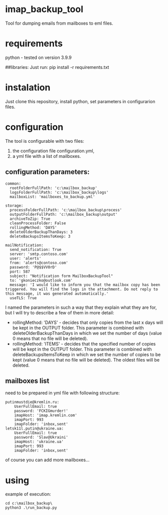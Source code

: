 # imap_backup_tool

Tool for dumping emails from mailboxes to eml files. 

# requirements
python - tested on version 3.9.9

##libraries:
Just run:
    pip install -r requirements.txt

# instalation

Just clone this repository, install python, set parameters in configurarion files. 

# configuration

The tool is configurable with two files:
1. the configuration file configuration.yml,
2. a yml file with a list of mailboxes.

## configuration parameters:
```
common:
  rootFolderFullPath: 'c:\mailbox_backup'
  logsFolderFullPath: 'c:\mailbox_backup\logs'
  mailboxList: 'mailboxes_to_backup.yml'

storage:
  processFolderFullPath: 'c:\mailbox_backup\process'
  outputFolderFullPath: 'c:\mailbox_backup\output'
  archiveToZip: True
  cleanProcessFolder: False                            
  rollingMethod: 'DAYS'                                    
  deleteOlderBackupThanDays: 3                              
  deleteBackupsItemsToKeep: 3                               

mailNotification:
  send_notification: True
  server: 'smtp.contoso.com'
  user: 'alerts'
  from: 'alerts@contoso.com'
  password: 'P@$$VV0rD'
  port: 587
  subject: "Notification form MailboxBackupTool"
  to: 'gkonieczko@outlook.com'
  message: 'I would like to inform you that the mailbox copy has been triggered. You will find the logs in the attachment. Do not reply to this message, it was generated automatically.'
  useTLS: True
  ```
I named the parameters in such a way that they explain what they are for, but I will try to describe a few of them in more detail:

- rollingMethod: 'DAYS' - decides that only copies from the last x days will be kept in the OUTPUT folder. This parameter is combined with deleteOlderBackupThanDays in which we set the number of days (value 0 means that no file will be deleted).
- rollingMethod: 'ITEMS' - decides that the specified number of copies will be kept in the OUTPUT folder. This parameter is combined with deleteBackupsItemsToKeep in which we set the number of copies to be kept (value 0 means that no file will be deleted). The oldest files will be deleted.


## mailboxes list
need to be prepared in yml file with following structure:
```
putinmustdie@kremlin.ru:
    UserFullEmail: true
    password: 'FCKIGmurder!'
    imapHost: 'imap.kremlin.com'
    imapPort: 993
    imapFolder: 'inbox,sent'
letsk11l.putin@ukraine.ua:
    UserFullEmail: true
    password: 'Slav@Ukraini'
    imapHost: 'ukraine.ua'
    imapPort: 993
    imapFolder: 'inbox,sent'
```
of course you can add more mailboxes...

# using

example of execution:

    cd c:\mailbox_backup\
    python3 .\run_backup.py

